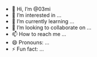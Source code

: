 - 👋 Hi, I’m @03mi
- 👀 I’m interested in ...
- 🌱 I’m currently learning ...
- 💞️ I’m looking to collaborate on ...
- 📫 How to reach me ...
- 😄 Pronouns: ...
- ⚡ Fun fact: ...

<!---
03mi/03mi is a ✨ special ✨ repository because its `README.md` (this file) appears on your GitHub profile.
You can click the Preview link to take a look at your changes.
--->
